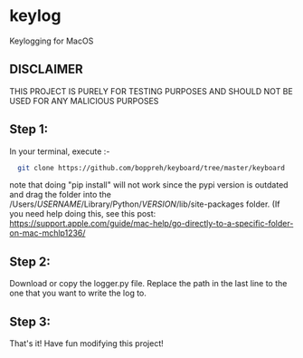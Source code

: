 # keylog
Keylogging for MacOS

## **DISCLAIMER**
  THIS PROJECT IS PURELY FOR TESTING PURPOSES AND SHOULD NOT BE USED FOR ANY MALICIOUS PURPOSES

## Step 1:
In your terminal, execute :-
```bash
  git clone https://github.com/boppreh/keyboard/tree/master/keyboard
```
note that doing "pip install" will not work since the pypi version is outdated
and drag the folder into the /Users/*USERNAME*/Library/Python/*VERSION*/lib/site-packages folder. (If you need help doing this, see this post: https://support.apple.com/guide/mac-help/go-directly-to-a-specific-folder-on-mac-mchlp1236/

## Step 2:
Download or copy the logger.py file.
Replace the path in the last line to the one that you want to write the log to.

## Step 3:
That's it! Have fun modifying this project!
